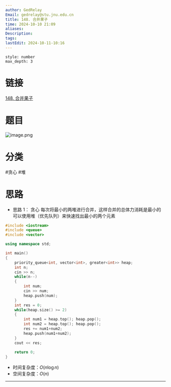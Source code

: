 ```yaml
---
author: GedRelay
Email: gedrelay@stu.jnu.edu.cn
title: 148. 合并果子
time: 2024-10-10 21:09
aliases: 
Description: 
tags: 
lastEdit: 2024-10-11-10:16
---
```


```toc
style: number
max_depth: 3
```

# 链接
[148. 合并果子](https://www.acwing.com/problem/content/150/) 

# 题目
![image.png](https://ged-pic-bed.oss-cn-guangzhou.aliyuncs.com/img/202410102110299.png)


# 分类
#贪心 #堆 

# 思路
- 思路 1：
贪心
每次将最小的两堆进行合并，这样合并的总体力消耗是最小的
可以使用堆（优先队列）来快速找出最小的两个元素

```cpp
#include <iostream>
#include <queue>
#include <vector>

using namespace std;

int main()
{
    priority_queue<int, vector<int>, greater<int>> heap;
    int n;
    cin >> n;
    while(n--)
    {
        int num;
        cin >> num;
        heap.push(num);
    }
    int res = 0;
    while(heap.size() >= 2)
    {
        int num1 = heap.top(); heap.pop();
        int num2 = heap.top(); heap.pop();
        res += num1+num2;
        heap.push(num1+num2);
    }
    cout << res;
    
    return 0;
}
```


- 时间复杂度：${O\left( n\log n \right)  }$ 
- 空间复杂度：${O\left( n \right)  }$ 


---


